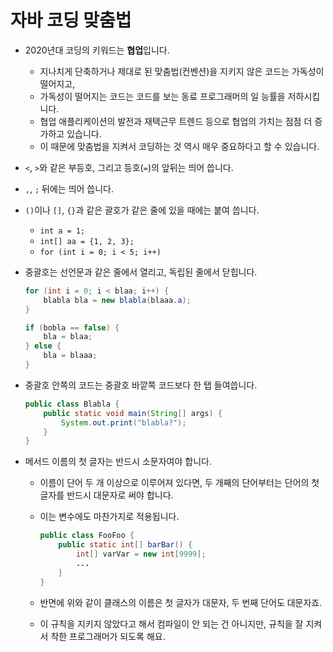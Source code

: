 # 자바 코딩 맞춤법

- 2020년대 코딩의 키워드는 **협업**입니다.
    - 지나치게 단축하거나 제대로 된 맞춤법(컨벤션)을 지키지 않은 코드는 가독성이 떨어지고,
    - 가독성이 떨어지는 코드는 코드를 보는 동료 프로그래머의 일 능률을 저하시킵니다.
    - 협업 애플리케이션의 발전과 재택근무 트렌드 등으로 협업의 가치는 점점 더 증가하고 있습니다.
    - 이 때문에 맞춤법을 지켜서 코딩하는 것 역시 매우 중요하다고 할 수 있습니다.
- `<`, `>`와 같은 부등호, 그리고 등호(`=`)의 앞뒤는 띄어 씁니다.
- `,`, `;` 뒤에는 띄어 씁니다.
- `()`이나 `[]`, `{}`과 같은 괄호가 같은 줄에 있을 때에는 붙여 씁니다.
    - `int a = 1;`
    - `int[] aa = {1, 2, 3};`
    - `for (int i = 0; i < 5; i++)`
- 중괄호는 선언문과 같은 줄에서 열리고, 독립된 줄에서 닫힙니다.

    ```java
    for (int i = 0; i < blaa; i++) {
        blabla bla = new blabla(blaaa.a);
    }
    ```

    ```java
    if (bobla == false) {
        bla = blaa;
    } else {
        bla = blaaa;
    }
    ```

- 중괄호 안쪽의 코드는 중괄호 바깥쪽 코드보다 한 탭 들여씁니다.

    ```java
    public class Blabla {
        public static void main(String[] args) {
            System.out.print("blabla?");
        }
    }
    ```

- 메서드 이름의 첫 글자는 반드시 소문자여야 합니다.
    - 이름이 단어 두 개 이상으로 이루어져 있다면, 두 개째의 단어부터는 단어의 첫 글자를 반드시 대문자로 써야 합니다.
    - 이는 변수에도 마찬가지로 적용됩니다.

        ```java
        public class FooFoo {
            public static int[] barBar() {
                int[] varVar = new int[9999];
                ...
            }
        }
        ```

    - 반면에 위와 같이 클래스의 이름은 첫 글자가 대문자, 두 번째 단어도 대문자죠.
    - 이 규칙을 지키지 않았다고 해서 컴파일이 안 되는 건 아니지만, 규칙을 잘 지켜서 착한 프로그래머가 되도록 해요.

<!--
---

## Getting Started

Welcome to the VS Code Java world. Here is a guideline to help you get started to write Java code in Visual Studio Code.

## Folder Structure

The workspace contains two folders by default, where:

- `src`: the folder to maintain sources
- `lib`: the folder to maintain dependencies

Meanwhile, the compiled output files will be generated in the `bin` folder by default.

> If you want to customize the folder structure, open `.vscode/settings.json` and update the related settings there.

## Dependency Management

The `JAVA PROJECTS` view allows you to manage your dependencies. More details can be found [here](https://github.com/microsoft/vscode-java-dependency#manage-dependencies).
-->
